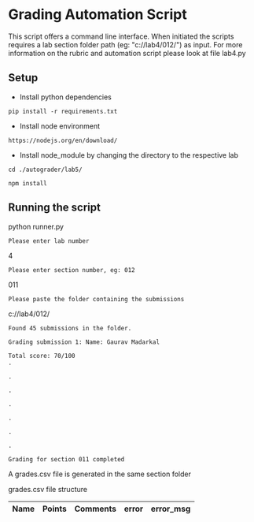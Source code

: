 # Grading Automation Script

This script offers a command line interface. When initiated the scripts requires a lab section folder path (eg: "c://lab4/012/") as input.
For more information on the rubric and automation script please look at file lab4.py

## Setup

- Install python dependencies

``` pip install -r requirements.txt ```

- Install node environment

``` https://nodejs.org/en/download/ ```

- Install node_module by changing the directory to the respective lab

``` cd ./autograder/lab5/ ```

``` npm install ``` 

## Running the script

python runner.py

``` Please enter lab number ```

4

``` Please enter section number, eg: 012 ```

011

``` Please paste the folder containing the submissions ```

c://lab4/012/

```
Found 45 submissions in the folder.

Grading submission 1: Name: Gaurav Madarkal

Total score: 70/100
.

.

.

.

.

.

.

Grading for section 011 completed
```

A grades.csv file is generated in the same section folder

grades.csv file structure

| Name | Points | Comments | error | error_msg |
| ------ | ------ | ------ | ------ | ------ |